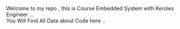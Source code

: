 Welcome 
to my repo , this is  Course Embedded System with Keroles Engineer ...  
You Will Find All Data about Code here ..  
